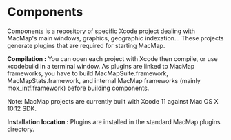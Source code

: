 # Components

Components is a repository of specific Xcode project dealing with MacMap's main windows, graphics, geographic indexation... These projects generate plugins that are required for starting MacMap.

**Compilation :**
You can open each project with Xcode then compile, or use xcodebuild in a terminal window. As plugins are linked to MacMap frameworks, you have to build MacMapSuite.framework, MacMapStats.framework, and internal MacMap frameworks (mainly mox_intf.framework) before building components.

Note: MacMap projects are currently built with Xcode 11 against Mac OS X 10.12 SDK.

**Installation location :**
Plugins are installed in the standard MacMap plugins directory.

